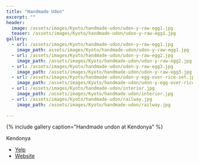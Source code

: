 ```yaml
---
title: "Handmade Udon"
excerpt: ""
header:
  image: /assets/images/Kyoto/handmade-udon/udon-y-raw-egg1.jpg
  teaser: /assets/images/Kyoto/handmade-udon/udon-y-raw-egg1.jpg
gallery:
  - url: /assets/images/Kyoto/handmade-udon/udon-y-raw-egg1.jpg
    image_path: assets/images/Kyoto/handmade-udon/udon-y-raw-egg1.jpg
  - url: /assets/images/Kyoto/handmade-udon/udon-y-raw-egg2.jpg
    image_path: /assets/images/Kyoto/handmade-udon/udon-y-raw-egg2.jpg
  - url: /assets/images/Kyoto/handmade-udon/udon-y-raw-egg3.jpg
    image_path: /assets/images/Kyoto/handmade-udon/udon-y-raw-egg3.jpg    
  - url: /assets/images/Kyoto/handmade-udon/udon-y-egg-over-rice-set.jpg
    image_path: /assets/images/Kyoto/handmade-udon/udon-y-egg-over-rice-set.jpg    
  - url: /assets/images/Kyoto/handmade-udon/interior.jpg
    image_path: /assets/images/Kyoto/handmade-udon/interior.jpg
  - url: /assets/images/Kyoto/handmade-udon/railway.jpg
    image_path: /assets/images/Kyoto/handmade-udon/railway.jpg
  
---
```




{% include gallery caption="Handmade undon at Kendonya" %}

Kendonya

* [Yelp](https://www.yelp.com/biz/けんどん屋-京都市)
* [Website](https://kendonya.jimdo.com)

